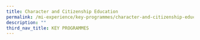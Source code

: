 ```yaml
---
title: Character and Citizenship Education
permalink: /mi-experience/key-programmes/character-and-citizenship-education/
description: ""
third_nav_title: KEY PROGRAMMES
---
```

